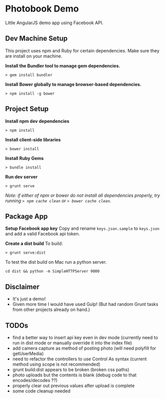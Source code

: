 # Photobook Demo

Little AngularJS demo app using Facebook API.

## Dev Machine Setup

This project uses npm and Ruby for certain dependencies. Make sure they are install on your machine.

**Install the Bundler tool to manage gem dependencies.**
```
> gem install bundler
```

**Install Bower globally to manage browser-based dependencies.**
```
> npm install -g bower
```


## Project Setup

**Install npm dev dependencies**
```
> npm install
```

**Install client-side libraries**
```
> bower install
```

**Install Ruby Gems**
```
> bundle install
```

**Run dev server**
```
> grunt serve
```

*Note: if either of npm or bower do not install all dependencies properly, try running `> npm cache clean` or `> bower cache clean`.*


## Package App

**Setup Facebook app key**
Copy and rename `keys.json.sample` to `keys.json` and add a valid Facebook api token.

**Create a dist build**
To build:
```
> grunt serve:dist
```

To test the dist build on Mac run a python server.
```
cd dist && python -m SimpleHTTPServer 9000
```

## Disclaimer
- It's just a demo!
- Given more time I would have used Gulp! (But had random Grunt tasks from other projects already on hand.)


## TODOs
- find a better way to insert api key even in dev mode (currently need to run in dist mode or manually override it into the index file)
- add camera capture as method of posting photo (will need polyfill for getUserMedia)
- need to refactor the controllers to use Control As syntax (current method using scope is not recommended)
- grunt build:dist appears to be broken (broken css paths)
- photo uploads but the contents is blank (debug code to that encodes/decodes ??)
- properly clear out previous values after upload is complete
- some code cleanup needed
